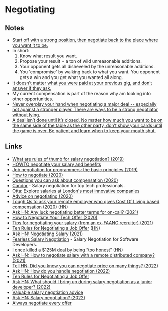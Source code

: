 # Negotiating

## Notes

- [Start off with a strong position, then negotiate back to the place where you want it to be.](https://www.reddit.com/r/startups/comments/5qtyh1/as_a_british_citizen_that_was_born_in_iraq_is/dd29nmy/)
- In short:
  1. Know what result you want.
  2. Propose your result + a ton of wild unreasonable additions.
  3. Your opponent gets all disheveled by the unreasonable additions.
  4. You 'compromise' by walking back to what you want. You opponent gets a win and you get what you wanted all along.
- [It doesn’t matter what you were paid at your previous gig, and don’t answer if they ask.](https://lobste.rs/s/rwy6lq/what_are_rules_thumb_for_salary)
- My current compensation is part of the reason why am looking into other opportunities.
- [Never overplay your hand when negotiating a major deal -- especially not against a stronger player. There are ways to be a strong negotiator without lying.](https://twitter.com/apartovi/status/1447253292686270467)
- [A deal isn’t done until it’s closed. No matter how much you want to be on the same side of the table as the other party, don’t show your cards until the game is over. Be patient and learn when to keep your mouth shut.](https://twitter.com/apartovi/status/1449858945942794245)

## Links

- [What are rules of thumb for salary negotiation? (2019)](https://lobste.rs/s/rwy6lq/what_are_rules_thumb_for_salary)
- [HOWTO negotiate your salary and benefits](https://valerieaurora.org/howto_salary/)
- [Job negotiation for programmers: the basic principles (2019)](https://codewithoutrules.com/2019/11/27/job-negotiation-for-programmers/)
- [How to negotiate (2020)](https://sriramk.com/negotiate)
- [Questions you can ask about compensation (2020)](https://jvns.ca/blog/compensation-questions/)
- [Candor](https://candor.co/) - Salary negotiation for top tech professionals.
- [Otta: Explore salaries at London's most innovative companies](https://app.otta.com/salaries/)
- [Advice on negotiating (2020)](https://twitter.com/jomayra_herrera/status/1283244902772387840)
- [Tough Qs to ask your remote employer who gives Cost Of Living based compensation (2020)](https://www.nityesh.com/equal-pay-for-equal-work-at-a-remote-company/) ([HN](https://news.ycombinator.com/item?id=25134220))
- [Ask HN: Any luck negotiating better terms for on-call? (2021)](https://news.ycombinator.com/item?id=25650905)
- [How to Negotiate Your Tech Offer (2020)](https://www.youtube.com/watch?v=fyn0CKPuPlA)
- [Tips for negotiating your salary (from an ex-FAANG recruiter) (2021)](https://www.youtube.com/watch?v=u9BoG1n1948)
- [Ten Rules for Negotiating a Job Offer](https://haseebq.com/my-ten-rules-for-negotiating-a-job-offer/) ([HN](https://news.ycombinator.com/item?id=27160934))
- [Ask HN: Negotiating Salary (2021)](https://news.ycombinator.com/item?id=27332305)
- [Fearless Salary Negotiation](https://fearlesssalarynegotiation.com/) - Salary Negotiation for Software Developers.
- [I once killed a $125M deal by being “too honest”](https://twitter.com/apartovi/status/1449856639331340289) ([HN](https://news.ycombinator.com/item?id=28916372))
- [Ask HN: How to negotiate salary with a remote distributed company? (2021)](https://news.ycombinator.com/item?id=29617841)
- [Tell HN: Did you know you can negotiate price on many things? (2022)](https://news.ycombinator.com/item?id=30748959)
- [Ask HN: How do you handle negotiation (2022)](https://news.ycombinator.com/item?id=30773362)
- [Ten Rules for Negotiating a Job Offer](https://haseebq.com/my-ten-rules-for-negotiating-a-job-offer/)
- [Ask HN: What should I bring up during salary negotiation as a junior developer? (2022)](https://news.ycombinator.com/item?id=31038133)
- [Valuable salary negotiation advice](https://github.com/petermekhaeil/salary-negotiating)
- [Ask HN: Salary negotiation? (2022)](https://news.ycombinator.com/item?id=32778166)
- [Always negotiate every offer](https://twitter.com/GabriellaG439/status/1574771143160262657)
